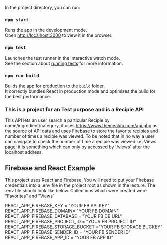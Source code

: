In the project directory, you can run:

### `npm start`

Runs the app in the development mode.\
Open [http://localhost:3000](http://localhost:3000) to view it in the browser.

### `npm test`

Launches the test runner in the interactive watch mode.\
See the section about [running tests](https://facebook.github.io/create-react-app/docs/running-tests) for more information.

### `npm run build`

Builds the app for production to the `build` folder.\
It correctly bundles React in production mode and optimizes the build for the best performance.


### This is a project for an Test purpose and is a Recipie API 

This API lets an user search a particular Recipie by name/ingredient/category, it uses https://www.themealdb.com/api.php as the source of API data and uses Firebase to store the favorite recipies and number of times a recipie was viewed. To be noted that in no way a user can navigate to check the number of time a recipie was viewed i.e. Views page; it is something which can only by accessed by '/views' after the localhost address.


## Firebase and React Example
This project uses React and Firebase. You will need to put your Firebase credentials into a .env file in the project root as shown in the lecture. The .env file should look like below. Collections which were created were "Favorites" and "Views"

REACT_APP_FIREBASE_KEY = "YOUR FB API KEY"  
REACT_APP_FIREBASE_DOMAIN= "YOUR FB DOMAIN"  
REACT_APP_FIREBASE_DATABASE = "YOUR FB DB URL"  
REACT_APP_FIREBASE_PROJECT_ID = "YOUR FB PROJECT ID"   
REACT_APP_FIREBASE_STORAGE_BUCKET ="YOUR FB STORAGE BUCKEY"  
REACT_APP_FIREBASE_SENDER_ID = "YOUR FB SENDER ID"  
REACT_APP_FIREBASE_APP_ID = "YOUR FB APP ID"  